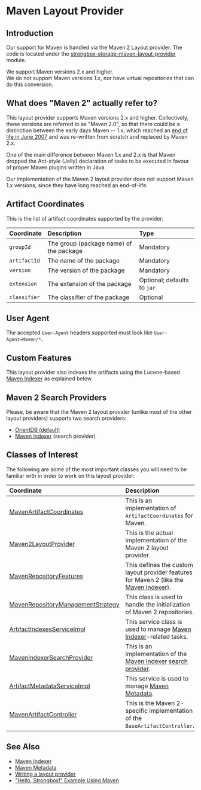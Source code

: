 # Maven Layout Provider

## Introduction

Our support for Maven is handled via the Maven 2 Layout provider.
The code is located under the [strongbox-storage-maven-layout-provider] module.
  
We support Maven versions 2.x and higher.  
We do not support Maven versions 1.x, nor have virtual repositories that can do this conversion.

## What does "Maven 2" actually refer to?

This layout provider supports Maven versions 2.x and higher. Collectively, these versions are referred to as "Maven 2.0",
so that there could be a distinction between the early days Maven -- 1.x, which reached an [end of life in June 2007] 
and was re-written from scratch and replaced by Maven 2.x.  
  
One of the main difference between Maven 1.x and 2.x is that Maven dropped the Ant-style (Jelly) declaration of tasks 
to be executed in favour of proper Maven plugins written in Java.  
  
Our implementation of the Maven 2 layout provider does not support Maven 1.x versions, since they have long reached 
an end-of-life.

## Artifact Coordinates

This is the list of artifact coordinates supported by the provider:

| Coordinate   | Description | Type |
|:-------------|:------------|:-----|
| `groupId`    | The group (package name) of the package | Mandatory |
| `artifactId` | The name of the package | Mandatory |
| `version`    | The version of the package | Mandatory |
| `extension`  | The extension of the package | Optional; defaults to `jar` |
| `classifier` | The classifier of the package | Optional |

## User Agent

The accepted `User-Agent` headers supported must look like `User-Agent=Maven/*`.

## Custom Features

This layout provider also indexes the artifacts using the Lucene-based [Maven Indexer] as explained below.

## Maven 2 Search Providers

Please, be aware that the Maven 2 layout provider (unlike most of the other layout providers) supports two search providers:

* [OrientDB (default)](../search-providers.md#orientdbsearchprovider)
* [Maven Indexer](../search-providers.md#mavenindexersearchprovider) (search provider)

## Classes of Interest

The following are some of the most important classes you will need to be familiar with in order to work on this layout provider:

| Coordinate   | Description |
|:-------------|:------------|
| [MavenArtifactCoordinates] | This is an implementation of `ArtifactCoordinates` for Maven. |
| [Maven2LayoutProvider]| This is the actual implementation of the Maven 2 layout provider. |
| [MavenRepositoryFeatures]| This defines the custom layout provider features for Maven 2 (like the [Maven Indexer]). |
| [MavenRepositoryManagementStrategy] | This class is used to handle the initialization of Maven 2 repositories. |
| [ArtifactIndexesServiceImpl] | This service class is used to manage [Maven Indexer]-related tasks. |
| [MavenIndexerSearchProvider] | This is an implementation of the [Maven Indexer] [search provider]. |
| [ArtifactMetadataServiceImpl] | This service is used to manage [Maven Metadata]. |
| [MavenArtifactController] | This is the Maven 2-specific implementation of the `BaseArtifactController`. |

## See Also
* [Maven Indexer]
* [Maven Metadata]
* [Writing a layout provider]
* ["Hello, Strongbox!" Example Using Maven](https://github.com/strongbox/strongbox-examples/tree/master/hello-strongbox-maven) 


[end of life in June 2007]: https://maven.apache.org/maven-1.x-eol.html
[Writing a layout provider]: ./how-to-implement-your-own-repository-format.md
[strongbox-storage-maven-layout-provider]: https://github.com/strongbox/strongbox/tree/master/strongbox-storage/strongbox-storage-layout-providers/strongbox-storage-maven-layout/strongbox-storage-maven-layout-provider
[MavenArtifactCoordinates]: https://github.com/strongbox/strongbox/blob/master/strongbox-storage/strongbox-storage-layout-providers/strongbox-storage-maven-layout/strongbox-storage-maven-layout-provider/src/main/java/org/carlspring/strongbox/artifact/coordinates/MavenArtifactCoordinates.java
[Maven2LayoutProvider]: https://github.com/strongbox/strongbox/blob/master/strongbox-storage/strongbox-storage-layout-providers/strongbox-storage-maven-layout/strongbox-storage-maven-layout-provider/src/main/java/org/carlspring/strongbox/providers/layout/Maven2LayoutProvider.java
[MavenRepositoryFeatures]: https://github.com/strongbox/strongbox/blob/master/strongbox-storage/strongbox-storage-layout-providers/strongbox-storage-maven-layout/strongbox-storage-maven-layout-provider/src/main/java/org/carlspring/strongbox/repository/MavenRepositoryFeatures.java
[MavenRepositoryManagementStrategy]: https://github.com/strongbox/strongbox/blob/master/strongbox-storage/strongbox-storage-layout-providers/strongbox-storage-maven-layout/strongbox-storage-maven-layout-provider/src/main/java/org/carlspring/strongbox/repository/MavenRepositoryManagementStrategy.java
[ArtifactIndexesServiceImpl]: https://github.com/strongbox/strongbox/blob/master/strongbox-storage/strongbox-storage-layout-providers/strongbox-storage-maven-layout/strongbox-storage-maven-layout-provider/src/main/java/org/carlspring/strongbox/services/impl/ArtifactIndexesServiceImpl.java
[MavenIndexerSearchProvider]: https://github.com/strongbox/strongbox/blob/master/strongbox-storage/strongbox-storage-layout-providers/strongbox-storage-maven-layout/strongbox-storage-maven-layout-provider/src/main/java/org/carlspring/strongbox/providers/search/MavenIndexerSearchProvider.java
[ArtifactMetadataServiceImpl]: https://github.com/strongbox/strongbox/blob/master/strongbox-storage/strongbox-storage-layout-providers/strongbox-storage-maven-layout/strongbox-storage-maven-layout-provider/src/main/java/org/carlspring/strongbox/services/impl/ArtifactMetadataServiceImpl.java
[MavenArtifactController]: https://github.com/strongbox/strongbox/blob/master/strongbox-web-core/src/main/java/org/carlspring/strongbox/controllers/maven/MavenArtifactController.java
[Maven Metadata]: ../metadata/maven-metadata.md
[Maven Indexer]: ../maven-indexer.md
[search provider]: ../search-providers.md
